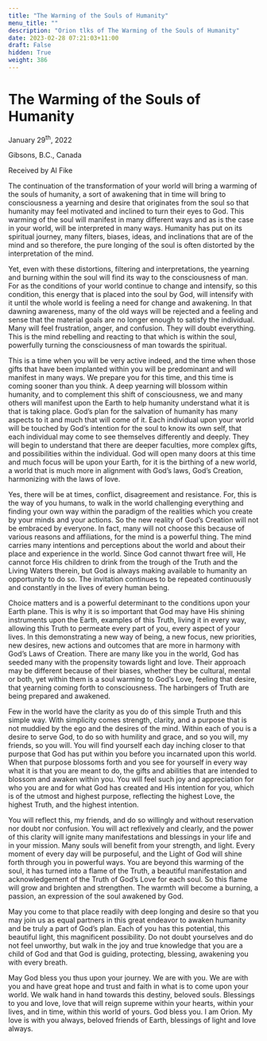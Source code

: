 ```yaml
---
title: "The Warming of the Souls of Humanity"
menu_title: ""
description: "Orion tlks of The Warming of the Souls of Humanity"
date: 2023-02-28 07:21:03+11:00
draft: False
hidden: True
weight: 386
---
```

# The Warming of the Souls of Humanity 

January 29<sup>th</sup>, 2022

Gibsons, B.C., Canada

Received by Al Fike   



The continuation of the transformation of your world will bring a warming of the souls of humanity, a sort of awakening that in time will bring to consciousness a yearning and desire that originates from the soul so that humanity may feel motivated and inclined to turn their eyes to God. This warming of the soul will manifest in many different ways and as is the case in your world, will be interpreted in many ways. Humanity has put on its spiritual journey, many filters, biases, ideas, and inclinations that are of the mind and so therefore, the pure longing of the soul is often distorted by the interpretation of the mind. 

Yet, even with these distortions, filtering and interpretations, the yearning and burning within the soul will find its way to the consciousness of man. For as the conditions of your world continue to change and intensify, so this condition, this energy that is placed into the soul by God, will intensify with it until the whole world is feeling a need for change and awakening. In that dawning awareness, many of the old ways will be rejected and a feeling and sense that the material goals are no longer enough to satisfy the individual. Many will feel frustration, anger, and confusion. They will doubt everything. This is the mind rebelling and reacting to that which is within the soul, powerfully turning the consciousness of man towards the spiritual. 

This is a time when you will be very active indeed, and the time when those gifts that have been implanted within you will be predominant and will manifest in many ways. We prepare you for this time, and this time is coming sooner than you think. A deep yearning will blossom within humanity, and to complement this shift of consciousness, we and many others will manifest upon the Earth to help humanity understand what it is that is taking place. God’s plan for the salvation of humanity has many aspects to it and much that will come of it. Each individual upon your world will be touched by God’s intention for the soul to know its own self, that each individual may come to see themselves differently and deeply. They will begin to understand that there are deeper faculties, more complex gifts, and possibilities within the individual. God will open many doors at this time and much focus will be upon your Earth, for it is the birthing of a new world, a world that is much more in alignment with God’s laws, God’s Creation, harmonizing with the laws of love. 

Yes, there will be at times, conflict, disagreement and resistance. For, this is the way of you humans, to walk in the world challenging everything and finding your own way within the paradigm of the realities which you create by your minds and your actions. So the new reality of God’s Creation will not be embraced by everyone. In fact, many will not choose this because of various reasons and affiliations, for the mind is a powerful thing. The mind carries many intentions and perceptions about the world and about their place and experience in the world. Since God cannot thwart free will, He cannot force His children to drink from the trough of the Truth and the Living Waters therein, but God is always making available to humanity an opportunity to do so. The invitation continues to be repeated continuously and constantly in the lives of every human being. 

Choice matters and is a powerful determinant to the conditions upon your Earth plane. This is why it is so important that God may have His shining instruments upon the Earth, examples of this Truth, living it in every way, allowing this Truth to permeate every part of you, every aspect of your lives. In this demonstrating a new way of being, a new focus, new priorities, new desires, new actions and outcomes that are more in harmony with God’s Laws of Creation. There are many like you in the world, God has seeded many with the propensity towards light and love. Their approach may be different because of their biases, whether they be cultural, mental or both, yet within them is a soul warming to God’s Love, feeling that desire, that yearning coming forth to consciousness. The harbingers of Truth are being prepared and awakened. 

Few in the world have the clarity as you do of this simple Truth and this simple way. With simplicity comes strength, clarity, and a purpose that is not muddied by the ego and the desires of the mind. Within each of you is a desire to serve God, to do so with humility and grace, and so you will, my friends, so you will. You will find yourself each day inching closer to that purpose that God has put within you before you incarnated upon this world. When that purpose blossoms forth and you see for yourself in every way what it is that you are meant to do, the gifts and abilities that are intended to blossom and awaken within you. You will feel such joy and appreciation for who you are and for what God has created and His intention for you, which is of the utmost and highest purpose, reflecting the highest Love, the highest Truth, and the highest intention. 

You will reflect this, my friends, and do so willingly and without reservation nor doubt nor confusion. You will act reflexively and clearly, and the power of this clarity will ignite many manifestations and blessings in your life and in your mission. Many souls will benefit from your strength, and light. Every moment of every day will be purposeful, and the Light of God will shine forth through you in powerful ways. You are beyond this warming of the soul, it has turned into a flame of the Truth, a beautiful manifestation and acknowledgement of the Truth of God’s Love for each soul. So this flame will grow and brighten and strengthen. The warmth will become a burning, a passion, an expression of the soul awakened by God. 

May you come to that place readily with deep longing and desire so that you may join us as equal partners in this great endeavor to awaken humanity and be truly a part of God’s plan. Each of you has this potential, this beautiful light, this magnificent possibility. Do not doubt yourselves and do not feel unworthy, but walk in the joy and true knowledge that you are a child of God and that God is guiding, protecting, blessing, awakening you with every breath. 

May God bless you thus upon your journey. We are with you. We are with you and have great hope and trust and faith in what is to come upon your world. We walk hand in hand towards this destiny, beloved souls. Blessings to you and love, love that will reign supreme within your hearts, within your lives, and in time, within this world of yours. God bless you. I am Orion. My love is with you always, beloved friends of Earth, blessings of light and love always.